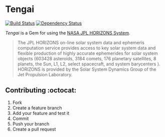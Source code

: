 # Tengai

[![Build Status](https://travis-ci.org/zacstewart/tengai.png?branch=master)](https://travis-ci.org/zacstewart/tengai)
[![Dependency Status](https://gemnasium.com/zacstewart/tengai.png)](https://gemnasium.com/zacstewart/tengai)

_Tengai_ is a Gem for using the [NASA JPL HORIZONS System][1].

> The JPL HORIZONS on-line solar system data and ephemeris computation service
> provides access to key solar system data and flexible production of highly
> accurate ephemerides for solar system objects (603428 asteroids, 3184 comets,
> 176 planetary satellites, 8 planets, the Sun, L1, L2, select spacecraft, and
> system barycenters ). HORIZONS is provided by the Solar System Dynamics Group
> of the Jet Propulsion Laboratory.

## Contributing :octocat:

1. Fork
2. Create a feature branch
3. Add your feature and test it
4. Commit
5. Push your branch
6. Create a pull request

[1]: http://ssd.jpl.nasa.gov/?horizons
